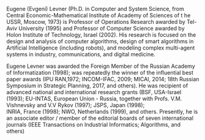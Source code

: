 Eugene (Evgeni) Levner (Ph.D. in Computer and System Science, from Central Economic-Mathematical Institute of Academy of Sciences of t
he USSR, Moscow, 1973) is Professor of Operations Research awarded by Tel-Aviv University (1995) and Professor 
of Computer Science awarded by Holon Institute of Technology, Israel (2002).
His research is focused on the design and analysis of computer algorithms, design of smart algorithms in 
Artificial Intelligence (including robots), and modeling complex multi-agent systems in industry, communications, and digital medicine.

Eugene Levner was awarded the Foreign Member of the Russian Academy of Informatization (1998);
was repeatedly the winner of the influential best paper awards (IPU RAN,1972; INCOM-IFAC, 2009; MICAI, 2014;
18th Russian Symposium in Strategic Planning, 2017, and others). He was recipient of advanced national and 
international research grants (BSF, USA-Israel (1993); 
EU-INTAS, European Union - Russia, together with Profs. V.M. Vishnevsky and V.V Rykov (1997);  JSPS, Japan (1998);  
INRIA, France (1998); NWO, Netherlands (1999), and others. Presently, 
he is an associate editor / member of the editorial boards of seven international journals 
(IEEE Transactions on Industrial Informatics; Algorithms, and others) 